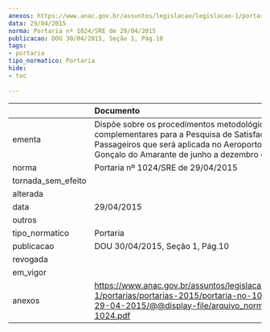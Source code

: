 ```yaml
---
anexos: https://www.anac.gov.br/assuntos/legislacao/legislacao-1/portarias/portarias-2015/portaria-no-1024-sre-de-29-04-2015/@@display-file/arquivo_norma/PA2015-1024.pdf
data: 29/04/2015
norma: Portaria nº 1024/SRE de 29/04/2015
publicacao: DOU 30/04/2015, Seção 1, Pág.10
tags:
- portaria
tipo_normatico: Portaria
hide: 
- toc 
 
---
```


|                    | Documento                                                                                                                                                                                       |
|:-------------------|:------------------------------------------------------------------------------------------------------------------------------------------------------------------------------------------------|
| ementa             | Dispõe sobre os procedimentos metodológicos complementares para a Pesquisa de Satisfação dos Passageiros que será aplicada no Aeroporto de São Gonçalo do Amarante de junho a dezembro de 2015. |
| norma              | Portaria nº 1024/SRE de 29/04/2015                                                                                                                                                              |
| tornada_sem_efeito |                                                                                                                                                                                                 |
| alterada           |                                                                                                                                                                                                 |
| data               | 29/04/2015                                                                                                                                                                                      |
| outros             |                                                                                                                                                                                                 |
| tipo_normatico     | Portaria                                                                                                                                                                                        |
| publicacao         | DOU 30/04/2015, Seção 1, Pág.10                                                                                                                                                                 |
| revogada           |                                                                                                                                                                                                 |
| em_vigor           |                                                                                                                                                                                                 |
| anexos             | https://www.anac.gov.br/assuntos/legislacao/legislacao-1/portarias/portarias-2015/portaria-no-1024-sre-de-29-04-2015/@@display-file/arquivo_norma/PA2015-1024.pdf                               |